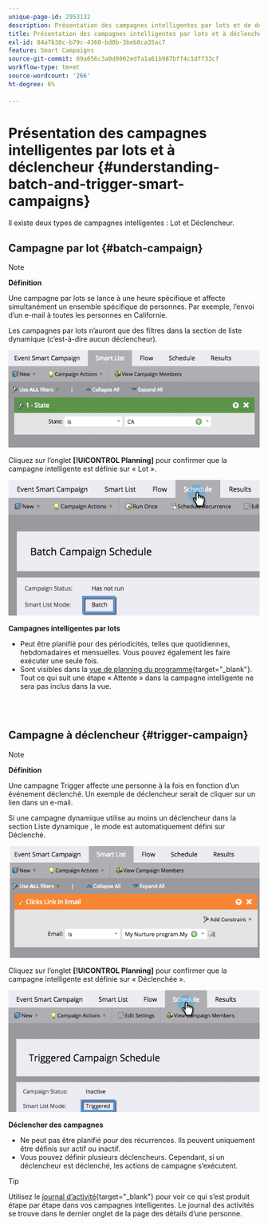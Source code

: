 ```yaml
---
unique-page-id: 2953132
description: Présentation des campagnes intelligentes par lots et de déclenchement - Documents Marketo - Documentation du produit
title: Présentation des campagnes intelligentes par lots et à déclencheur
exl-id: 84a7b38c-b79c-4360-bd0b-3beb8ca35ac7
feature: Smart Campaigns
source-git-commit: 09a656c3a0d0002edfa1a61b987bff4c1dff33cf
workflow-type: tm+mt
source-wordcount: '266'
ht-degree: 6%

---
```


# Présentation des campagnes intelligentes par lots et à déclencheur {#understanding-batch-and-trigger-smart-campaigns}

Il existe deux types de campagnes intelligentes : Lot et Déclencheur.

## Campagne par lot {#batch-campaign}

>[!NOTE]
>
>**Définition**
>
>Une campagne par lots se lance à une heure spécifique et affecte simultanément un ensemble spécifique de personnes. Par exemple, l’envoi d’un e-mail à toutes les personnes en Californie.

Les campagnes par lots n’auront que des filtres dans la section de liste dynamique (c’est-à-dire aucun déclencheur).

![](assets/understanding-batch-and-trigger-smart-campaigns-1.png)

Cliquez sur l’onglet **[!UICONTROL Planning]** pour confirmer que la campagne intelligente est définie sur « Lot ».

![](assets/understanding-batch-and-trigger-smart-campaigns-2.png)

**Campagnes intelligentes par lots**

* Peut être planifié pour des périodicités, telles que quotidiennes, hebdomadaires et mensuelles. Vous pouvez également les faire exécuter une seule fois.
* Sont visibles dans la [vue de planning du programme](/help/marketo/product-docs/core-marketo-concepts/programs/program-schedule-view/navigating-the-program-schedule-view.md){target="_blank"}. Tout ce qui suit une étape « Attente » dans la campagne intelligente ne sera pas inclus dans la vue.

<br> 

## Campagne à déclencheur {#trigger-campaign}

>[!NOTE]
>
>**Définition**
>
>Une campagne Trigger affecte une personne à la fois en fonction d’un événement déclenché. Un exemple de déclencheur serait de cliquer sur un lien dans un e-mail.

Si une campagne dynamique utilise au moins un déclencheur dans la section Liste dynamique , le mode est automatiquement défini sur Déclenché.

![](assets/understanding-batch-and-trigger-smart-campaigns-3.png)

Cliquez sur l’onglet **[!UICONTROL Planning]** pour confirmer que la campagne intelligente est définie sur « Déclenchée ».

![](assets/understanding-batch-and-trigger-smart-campaigns-4.png)

**Déclencher des campagnes**

* Ne peut pas être planifié pour des récurrences. Ils peuvent uniquement être définis sur actif ou inactif.
* Vous pouvez définir plusieurs déclencheurs. Cependant, si un déclencheur est déclenché, les actions de campagne s’exécutent.

>[!TIP]
>
>Utilisez le [journal d’activité](/help/marketo/product-docs/core-marketo-concepts/smart-lists-and-static-lists/managing-people-in-smart-lists/locate-the-activity-log-for-a-person.md){target="_blank"} pour voir ce qui s’est produit étape par étape dans vos campagnes intelligentes. Le journal des activités se trouve dans le dernier onglet de la page des détails d’une personne.
